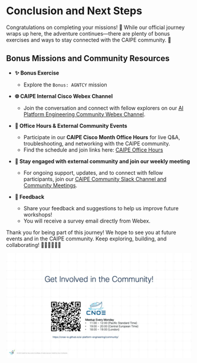# Conclusion and Next Steps

Congratulations on completing your missions! 🚀 While our official journey wraps up here, the adventure continues—there are plenty of bonus exercises and ways to stay connected with the CAIPE community. 🌟

## Bonus Missions and Community Resources

- **✨ Bonus Exercise**
  - Explore the `Bonus: AGNTCY` mission

- **🌐 CAIPE Internal Cisco Webex Channel**
  - Join the conversation and connect with fellow explorers on our [AI Platform Engineering Community Webex Channel](https://eurl.io/#bOa9oXKAn).

- **📅 Office Hours & External Community Events**
  - Participate in our **CAIPE Cisco Month Office Hours** for live Q&A, troubleshooting, and networking with the CAIPE community.
  - Find the schedule and join links here: [CAIPE Office Hours](https://cisco.sharepoint.com/sites/CAIPE/SitePages/CAIPE-Office-Hours.aspx)

- **💬 Stay engaged with external community and join our weekly meeting**
  - For ongoing support, updates, and to connect with fellow participants, join our [CAIPE Community Slack Channel and Community Meetings](https://cnoe-io.github.io/ai-platform-engineering/community/).

- **📝 Feedback**
  - Share your feedback and suggestions to help us improve future workshops!
  - You will receive a survey email directly from Webex.

Thank you for being part of this journey! We hope to see you at future events and in the CAIPE community. Keep exploring, building, and collaborating! 🦸‍♂️🦸‍♀️🤖🌌

<center>
  <a href="https://cnoe-io.github.io/ai-platform-engineering/community/" target="_blank">
    <img src="images/get-involved-community.svg" alt="Mission Control" width="1000">
  </a>
</center>